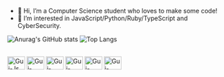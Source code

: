 - 👋 Hi, I’m a Computer Science student who loves to make some code!
- 👀 I’m interested in JavaScript/Python/Ruby/TypeScript and CyberSecurity.

![Anurag's GitHub stats](https://github-readme-stats.vercel.app/api?username=guilhermejuliao&show_icons=true&theme=radical)
![Top Langs](https://github-readme-stats.vercel.app/api/top-langs/?username=guilhermejuliao&theme=radical&hide_progress=true)
 
 <div style="display: inline_block"><br>
 <img align="center" alt="Gui-Js" height="30" width="40" src="https://cdn.jsdelivr.net/gh/devicons/devicon/icons/javascript/javascript-original.svg">
 <img align="center" alt="Gui-HTML" height="30" width="40" src="https://cdn.jsdelivr.net/gh/devicons/devicon/icons/html5/html5-original.svg">
 <img align="center" alt="Gui-CSS" height="30" width="40" src="https://cdn.jsdelivr.net/gh/devicons/devicon/icons/css3/css3-original.svg">
 <img align="center" alt="Gui-Python" height="30" width="40" src="https://cdn.jsdelivr.net/gh/devicons/devicon/icons/python/python-original.svg">
 <img align="center" alt="Gui-Ruby" height="30" width="40" src="https://cdn.jsdelivr.net/gh/devicons/devicon/icons/ruby/ruby-original.svg">
 <img align="center" alt="Gui-Type" height="30" width="40" src="https://cdn.jsdelivr.net/gh/devicons/devicon/icons/typescript/typescript-original.svg"/>
          
        
                       
          
